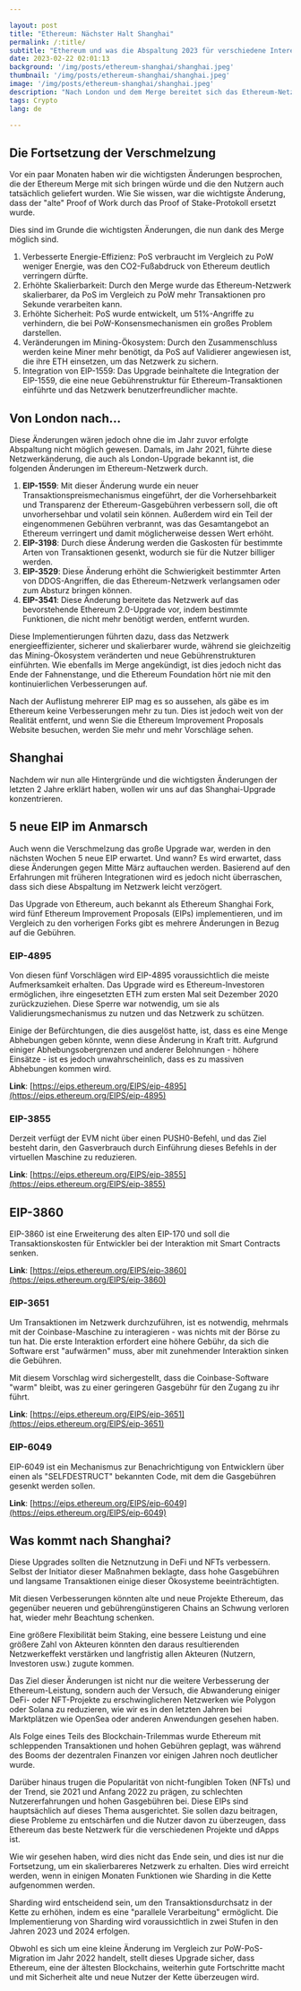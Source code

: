 ```yaml
---

layout: post 
title: "Ethereum: Nächster Halt Shanghai"
permalink: /:title/ 
subtitle: "Ethereum und was die Abspaltung 2023 für verschiedene Interessengruppen bringen wird"
date: 2023-02-22 02:01:13 
background: '/img/posts/ethereum-shanghai/shanghai.jpeg' 
thumbnail: '/img/posts/ethereum-shanghai/shanghai.jpeg'
image: '/img/posts/ethereum-shanghai/shanghai.jpeg'
description: "Nach London und dem Merge bereitet sich das Ethereum-Netzwerk auf das nächste große Upgrade vor. Dieses Mal wird die Shanghai-Gabelung 5 neue EIP in das Netzwerk bringen."
tags: Crypto 
lang: de

---
```



## Die Fortsetzung der Verschmelzung

Vor ein paar Monaten haben wir die wichtigsten Änderungen besprochen, die der Ethereum Merge mit sich bringen würde und die den Nutzern auch tatsächlich geliefert wurden. Wie Sie wissen, war die wichtigste Änderung, dass der "alte" Proof of Work durch das Proof of Stake-Protokoll ersetzt wurde.

Dies sind im Grunde die wichtigsten Änderungen, die nun dank des Merge möglich sind.

1. Verbesserte Energie-Effizienz: PoS verbraucht im Vergleich zu PoW weniger Energie, was den CO2-Fußabdruck von Ethereum deutlich verringern dürfte.
2. Erhöhte Skalierbarkeit: Durch den Merge wurde das Ethereum-Netzwerk skalierbarer, da PoS im Vergleich zu PoW mehr Transaktionen pro Sekunde verarbeiten kann.
3. Erhöhte Sicherheit: PoS wurde entwickelt, um 51%-Angriffe zu verhindern, die bei PoW-Konsensmechanismen ein großes Problem darstellen.
4. Veränderungen im Mining-Ökosystem: Durch den Zusammenschluss werden keine Miner mehr benötigt, da PoS auf Validierer angewiesen ist, die ihre ETH einsetzen, um das Netzwerk zu sichern.
5. Integration von EIP-1559: Das Upgrade beinhaltete die Integration der EIP-1559, die eine neue Gebührenstruktur für Ethereum-Transaktionen einführte und das Netzwerk benutzerfreundlicher machte.

## Von London nach...

Diese Änderungen wären jedoch ohne die im Jahr zuvor erfolgte Abspaltung nicht möglich gewesen. Damals, im Jahr 2021, führte diese Netzwerkänderung, die auch als London-Upgrade bekannt ist, die folgenden Änderungen im Ethereum-Netzwerk durch.

1. **EIP-1559**: Mit dieser Änderung wurde ein neuer Transaktionspreismechanismus eingeführt, der die Vorhersehbarkeit und Transparenz der Ethereum-Gasgebühren verbessern soll, die oft unvorhersehbar und volatil sein können. Außerdem wird ein Teil der eingenommenen Gebühren verbrannt, was das Gesamtangebot an Ethereum verringert und damit möglicherweise dessen Wert erhöht.
2. **EIP-3198**: Durch diese Änderung werden die Gaskosten für bestimmte Arten von Transaktionen gesenkt, wodurch sie für die Nutzer billiger werden.
3. **EIP-3529**: Diese Änderung erhöht die Schwierigkeit bestimmter Arten von DDOS-Angriffen, die das Ethereum-Netzwerk verlangsamen oder zum Absturz bringen können.
4. **EIP-3541**: Diese Änderung bereitete das Netzwerk auf das bevorstehende Ethereum 2.0-Upgrade vor, indem bestimmte Funktionen, die nicht mehr benötigt werden, entfernt wurden.

Diese Implementierungen führten dazu, dass das Netzwerk energieeffizienter, sicherer und skalierbarer wurde, während sie gleichzeitig das Mining-Ökosystem veränderten und neue Gebührenstrukturen einführten. Wie ebenfalls im Merge angekündigt, ist dies jedoch nicht das Ende der Fahnenstange, und die Ethereum Foundation hört nie mit den kontinuierlichen Verbesserungen auf.

Nach der Auflistung mehrerer EIP mag es so aussehen, als gäbe es im Ethereum keine Verbesserungen mehr zu tun. Dies ist jedoch weit von der Realität entfernt, und wenn Sie die Ethereum Improvement Proposals Website besuchen, werden Sie mehr und mehr Vorschläge sehen.

## Shanghai

Nachdem wir nun alle Hintergründe und die wichtigsten Änderungen der letzten 2 Jahre erklärt haben, wollen wir uns auf das Shanghai-Upgrade konzentrieren.

## 5 neue EIP im Anmarsch

Auch wenn die Verschmelzung das große Upgrade war, werden in den nächsten Wochen 5 neue EIP erwartet. Und wann? Es wird erwartet, dass diese Änderungen gegen Mitte März auftauchen werden. Basierend auf den Erfahrungen mit früheren Integrationen wird es jedoch nicht überraschen, dass sich diese Abspaltung im Netzwerk leicht verzögert.

Das Upgrade von Ethereum, auch bekannt als Ethereum Shanghai Fork, wird fünf Ethereum Improvement Proposals (EIPs) implementieren, und im Vergleich zu den vorherigen Forks gibt es mehrere Änderungen in Bezug auf die Gebühren.

### EIP-4895

Von diesen fünf Vorschlägen wird EIP-4895 voraussichtlich die meiste Aufmerksamkeit erhalten. Das Upgrade wird es Ethereum-Investoren ermöglichen, ihre eingesetzten ETH zum ersten Mal seit Dezember 2020 zurückzuziehen. Diese Sperre war notwendig, um sie als Validierungsmechanismus zu nutzen und das Netzwerk zu schützen.

Einige der Befürchtungen, die dies ausgelöst hatte, ist, dass es eine Menge Abhebungen geben könnte, wenn diese Änderung in Kraft tritt. Aufgrund einiger Abhebungsobergrenzen und anderer Belohnungen - höhere Einsätze - ist es jedoch unwahrscheinlich, dass es zu massiven Abhebungen kommen wird.

**Link**: [https://eips.ethereum.org/EIPS/eip-4895](https://eips.ethereum.org/EIPS/eip-4895)

### EIP-3855

Derzeit verfügt der EVM nicht über einen PUSH0-Befehl, und das Ziel besteht darin, den Gasverbrauch durch Einführung dieses Befehls in der virtuellen Maschine zu reduzieren.

**Link**: [https://eips.ethereum.org/EIPS/eip-3855](https://eips.ethereum.org/EIPS/eip-3855)

## EIP-3860

EIP-3860 ist eine Erweiterung des alten EIP-170 und soll die Transaktionskosten für Entwickler bei der Interaktion mit Smart Contracts senken.

**Link**: [https://eips.ethereum.org/EIPS/eip-3860](https://eips.ethereum.org/EIPS/eip-3860)

### EIP-3651

Um Transaktionen im Netzwerk durchzuführen, ist es notwendig, mehrmals mit der Coinbase-Maschine zu interagieren - was nichts mit der Börse zu tun hat. Die erste Interaktion erfordert eine höhere Gebühr, da sich die Software erst "aufwärmen" muss, aber mit zunehmender Interaktion sinken die Gebühren.

Mit diesem Vorschlag wird sichergestellt, dass die Coinbase-Software "warm" bleibt, was zu einer geringeren Gasgebühr für den Zugang zu ihr führt.

**Link**: [https://eips.ethereum.org/EIPS/eip-3651](https://eips.ethereum.org/EIPS/eip-3651)

### EIP-6049

EIP-6049 ist ein Mechanismus zur Benachrichtigung von Entwicklern über einen als "SELFDESTRUCT" bekannten Code, mit dem die Gasgebühren gesenkt werden sollen.

**Link**: [https://eips.ethereum.org/EIPS/eip-6049](https://eips.ethereum.org/EIPS/eip-6049)

## Was kommt nach Shanghai?

Diese Upgrades sollten die Netznutzung in DeFi und NFTs verbessern. Selbst der Initiator dieser Maßnahmen beklagte, dass hohe Gasgebühren und langsame Transaktionen einige dieser Ökosysteme beeinträchtigten.

Mit diesen Verbesserungen könnten alte und neue Projekte Ethereum, das gegenüber neueren und gebührengünstigeren Chains an Schwung verloren hat, wieder mehr Beachtung schenken.

Eine größere Flexibilität beim Staking, eine bessere Leistung und eine größere Zahl von Akteuren könnten den daraus resultierenden Netzwerkeffekt verstärken und langfristig allen Akteuren (Nutzern, Investoren usw.) zugute kommen.

Das Ziel dieser Änderungen ist nicht nur die weitere Verbesserung der Ethereum-Leistung, sondern auch der Versuch, die Abwanderung einiger DeFi- oder NFT-Projekte zu erschwinglicheren Netzwerken wie Polygon oder Solana zu reduzieren, wie wir es in den letzten Jahren bei Marktplätzen wie OpenSea oder anderen Anwendungen gesehen haben.

Als Folge eines Teils des Blockchain-Trilemmas wurde Ethereum mit schleppenden Transaktionen und hohen Gebühren geplagt, was während des Booms der dezentralen Finanzen vor einigen Jahren noch deutlicher wurde.

Darüber hinaus trugen die Popularität von nicht-fungiblen Token (NFTs) und der Trend, sie 2021 und Anfang 2022 zu prägen, zu schlechten Nutzererfahrungen und hohen Gasgebühren bei. Diese EIPs sind hauptsächlich auf dieses Thema ausgerichtet. Sie sollen dazu beitragen, diese Probleme zu entschärfen und die Nutzer davon zu überzeugen, dass Ethereum das beste Netzwerk für die verschiedenen Projekte und dApps ist.

Wie wir gesehen haben, wird dies nicht das Ende sein, und dies ist nur die Fortsetzung, um ein skalierbareres Netzwerk zu erhalten. Dies wird erreicht werden, wenn in einigen Monaten Funktionen wie Sharding in die Kette aufgenommen werden.

Sharding wird entscheidend sein, um den Transaktionsdurchsatz in der Kette zu erhöhen, indem es eine "parallele Verarbeitung" ermöglicht. Die Implementierung von Sharding wird voraussichtlich in zwei Stufen in den Jahren 2023 und 2024 erfolgen.

Obwohl es sich um eine kleine Änderung im Vergleich zur PoW-PoS-Migration im Jahr 2022 handelt, stellt dieses Upgrade sicher, dass Ethereum, eine der ältesten Blockchains, weiterhin gute Fortschritte macht und mit Sicherheit alte und neue Nutzer der Kette überzeugen wird.
